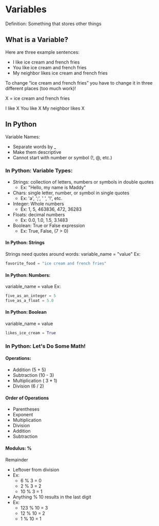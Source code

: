 # Variables
Definition: Something that stores other things
## What is a Variable? 
Here are three example sentences: 

* I like ice cream and french fries
* You like ice cream and french fries
* My neighbor likes ice cream and french fries

To change “ice cream and french fries” you have to change it in three different places (too much work)!

X = ice cream and french fries

I like X
You like X
My neighbor likes X

## In Python
Variable Names:
* Separate words by _
* Make them descriptive
* Cannot start with number or symbol (!, @, etc.)

### In Python: Variable Types:
* Strings: collection of letters, numbers or symbols in double quotes
  * Ex: "Hello, my name is Maddy"
* Chars: single letter, number, or symbol in single quotes
  * Ex: 'a', ';', ' ', '!', etc.
* Integer: Whole numbers
  * Ex: 1, 5, 463836, 472, 36283
* Floats: decimal numbers
  * Ex: 0.0, 1.0, 1.5, 3.1483
* Boolean: True or False expression
  * Ex: True, False, (7 > 0)

#### In Python: Strings
Strings need quotes around words:
variable_name = "value"
Ex:
```python
favorite_food = "ice cream and french fries"
```
#### In Python: Numbers:
variable_name = value
Ex:
```python
five_as_an_integer = 5
five_as_a_float = 5.0
```
#### In Python: Boolean
variable_name = value
```python
likes_ice_cream = True
```
### In Python: Let's Do Some Math!
#### Operations:
* Addition (5 \+ 5)
* Subtraction (10 \- 3)
* Multiplication ( 3 \* 1)
* Division (6 \/ 2)
#### Order of Operations
* Parentheses
* Exponent
* Multiplication
* Division
* Addition
* Subtraction
#### Modulus: %
Remainder
* Leftover from division
* Ex:
  * 6 % 3 = 0
  * 2 % 3 = 2
  * 10 % 3 = 1
* Anything % 10 results in the last digit
* Ex:
  * 123 % 10 = 3
  * 12 % 10 = 2
  * 1 % 10 = 1
